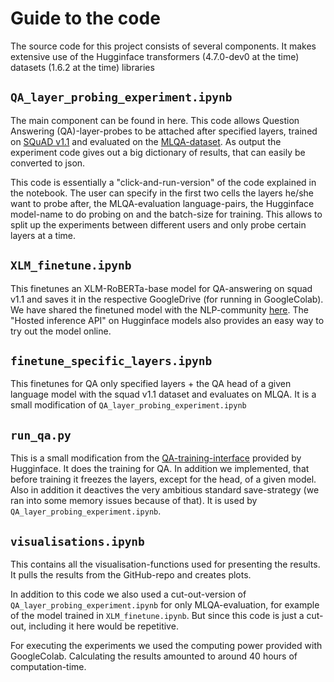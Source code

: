 # Guide to the code


The source code for this project consists of several components. It makes extensive use of the Hugginface transformers (4.7.0-dev0 at the time) datasets (1.6.2 at the time) libraries

## `QA_layer_probing_experiment.ipynb`

The main component can be found in here. This code allows Question Answering (QA)-layer-probes to be attached after specified layers, trained on [SQuAD v1.1](https://rajpurkar.github.io/SQuAD-explorer/) and evaluated on the [MLQA-dataset](https://github.com/facebookresearch/MLQA). As output the experiment code gives out a big dictionary of results, that can easily be converted to json. 

This code is essentially a "click-and-run-version" of the code explained in the notebook. The user can specify in the first two cells the layers he/she want to probe after, the MLQA-evaluation language-pairs, the Hugginface model-name to do probing on and the batch-size for training. This allows to split up the experiments between different users and only probe certain layers at a time.


## `XLM_finetune.ipynb`

This finetunes an XLM-RoBERTa-base model for QA-answering on squad v1.1 and saves it in the respective GoogleDrive (for running in GoogleColab). We have shared the finetuned model with the NLP-community [here](https://huggingface.co/jakobwes/xlm_roberta_squad_v1.1). The "Hosted inference API" on Hugginface models also provides an easy way to try out the model online.


## `finetune_specific_layers.ipynb`

This finetunes for QA only specified layers + the QA head of a given language model with the squad v1.1 dataset and evaluates on MLQA. It is a small modification of `QA_layer_probing_experiment.ipynb`


## `run_qa.py`

This is a small modification from the [QA-training-interface](https://github.com/huggingface/transformers/tree/master/examples/pytorch/question-answering) provided by Hugginface. It does the training for QA. In addition we implemented, that before training it freezes the layers, except for the head, of a given model. Also in addition it deactives the very ambitious standard save-strategy (we ran into some memory issues because of that). It is used by `QA_layer_probing_experiment.ipynb`.


## `visualisations.ipynb`

This contains all the visualisation-functions used for presenting the results. It pulls the results from the GitHub-repo and creates plots. 

In addition to this code we also used a cut-out-version of `QA_layer_probing_experiment.ipynb` for only MLQA-evaluation, for example of the model trained in `XLM_finetune.ipynb`. But since this code is just a cut-out, including it here would be repetitive.


For executing the experiments we used the computing power provided with GoogleColab. Calculating the results amounted to around 40 hours of computation-time.